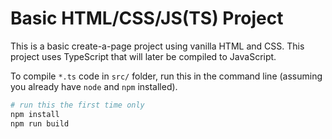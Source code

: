 # Basic HTML/CSS/JS(TS) Project

This is a basic create-a-page project using vanilla HTML and CSS.
This project uses TypeScript that will later be compiled to JavaScript.

To compile `*.ts` code in `src/` folder, run this in the command line
(assuming you already have `node` and `npm` installed).

```sh
# run this the first time only
npm install
npm run build
```

